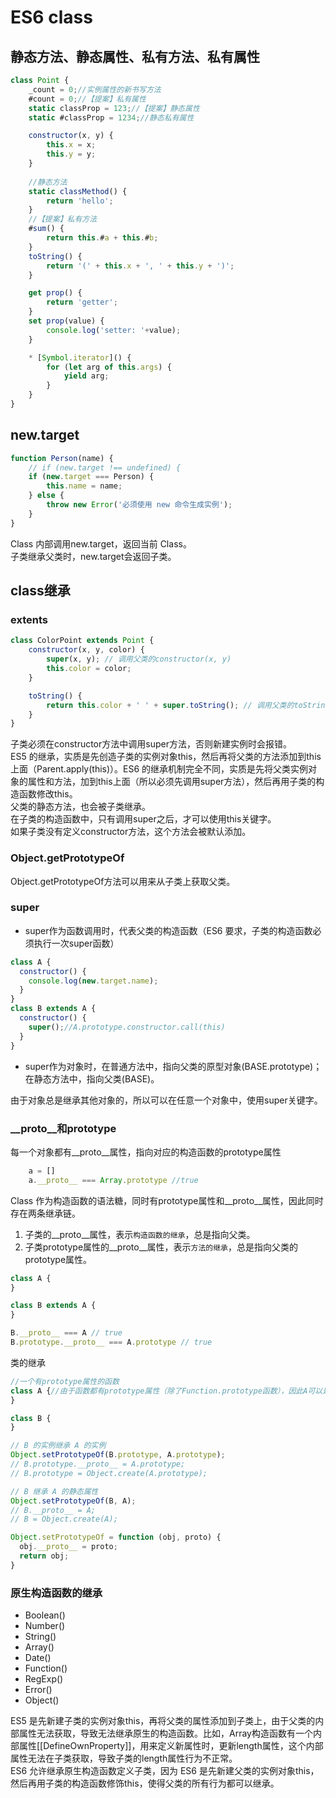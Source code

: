 # ES6 class

## 静态方法、静态属性、私有方法、私有属性

```js
class Point {
    _count = 0;//实例属性的新书写方法
    #count = 0;//【提案】私有属性
    static classProp = 123;//【提案】静态属性
    static #classProp = 1234;//静态私有属性

    constructor(x, y) {
        this.x = x;
        this.y = y;
    }
    
    //静态方法
    static classMethod() {
        return 'hello';
    }
    //【提案】私有方法
    #sum() {
        return this.#a + this.#b;
    }
    toString() {
        return '(' + this.x + ', ' + this.y + ')';
    }

    get prop() {
        return 'getter';
    }
    set prop(value) {
        console.log('setter: '+value);
    }

    * [Symbol.iterator]() {
        for (let arg of this.args) {
            yield arg;
        }
    }
}
```

## new.target

```js
function Person(name) {
    // if (new.target !== undefined) {
    if (new.target === Person) {
        this.name = name;
    } else {
        throw new Error('必须使用 new 命令生成实例');
    }
}
```
Class 内部调用new.target，返回当前 Class。  
子类继承父类时，new.target会返回子类。  

## class继承

### extents
```js
class ColorPoint extends Point {
    constructor(x, y, color) {
        super(x, y); // 调用父类的constructor(x, y)
        this.color = color;
    }

    toString() {
        return this.color + ' ' + super.toString(); // 调用父类的toString()
    }
}
```
子类必须在constructor方法中调用super方法，否则新建实例时会报错。  
ES5 的继承，实质是先创造子类的实例对象this，然后再将父类的方法添加到this上面（Parent.apply(this)）。ES6 的继承机制完全不同，实质是先将父类实例对象的属性和方法，加到this上面（所以必须先调用super方法），然后再用子类的构造函数修改this。  
父类的静态方法，也会被子类继承。  
在子类的构造函数中，只有调用super之后，才可以使用this关键字。  
如果子类没有定义constructor方法，这个方法会被默认添加。  

### Object.getPrototypeOf
Object.getPrototypeOf方法可以用来从子类上获取父类。  

### super

- super作为函数调用时，代表父类的构造函数（ES6 要求，子类的构造函数必须执行一次super函数）
```js
class A {
  constructor() {
    console.log(new.target.name);
  }
}
class B extends A {
  constructor() {
    super();//A.prototype.constructor.call(this)
  }
}
```
- super作为对象时，在普通方法中，指向父类的原型对象(BASE.prototype)；在静态方法中，指向父类(BASE)。  

由于对象总是继承其他对象的，所以可以在任意一个对象中，使用super关键字。

### __proto__和prototype
每一个对象都有__proto__属性，指向对应的构造函数的prototype属性  
```js
    a = []
    a.__proto__ === Array.prototype //true
```
Class 作为构造函数的语法糖，同时有prototype属性和__proto__属性，因此同时存在两条继承链。  
1. 子类的__proto__属性，表示`构造函数的继承`，总是指向父类。  
2. 子类prototype属性的__proto__属性，表示`方法的继承`，总是指向父类的prototype属性。  
```js
class A {
}

class B extends A {
}

B.__proto__ === A // true
B.prototype.__proto__ === A.prototype // true
```
类的继承
```js
//一个有prototype属性的函数
class A {//由于函数都有prototype属性（除了Function.prototype函数），因此A可以是任意函数。
}

class B {
}

// B 的实例继承 A 的实例
Object.setPrototypeOf(B.prototype, A.prototype);
// B.prototype.__proto__ = A.prototype;
// B.prototype = Object.create(A.prototype);

// B 继承 A 的静态属性
Object.setPrototypeOf(B, A);
// B.__proto__ = A;
// B = Object.create(A);

Object.setPrototypeOf = function (obj, proto) {
  obj.__proto__ = proto;
  return obj;
}
```

### 原生构造函数的继承
- Boolean()
- Number()
- String()
- Array()
- Date()
- Function()
- RegExp()
- Error()
- Object()

ES5 是先新建子类的实例对象this，再将父类的属性添加到子类上，由于父类的内部属性无法获取，导致无法继承原生的构造函数。比如，Array构造函数有一个内部属性[[DefineOwnProperty]]，用来定义新属性时，更新length属性，这个内部属性无法在子类获取，导致子类的length属性行为不正常。  
ES6 允许继承原生构造函数定义子类，因为 ES6 是先新建父类的实例对象this，然后再用子类的构造函数修饰this，使得父类的所有行为都可以继承。  
